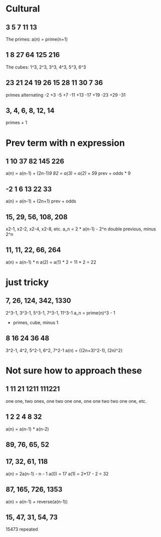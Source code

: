 # Cultural

## 3 5 7 11 13

The primes: a(n) = prime(n+1)

## 1 8 27 64 125 216

The cubes: 1^3, 2^3, 3^3, 4^3, 5^3, 6^3

## 23 21 24 19 26 15 28 11 30 7 36
primes alternating
-2 +3 -5 +7 -11 +13 -17 +19 -23 +29 -31


## 3, 4, 6, 8, 12, 14

primes + 1

# Prev term with n expression

## 1 10 37 82 145 226

a(n) = a(n-1) + (2n-1)*9
82 = a(3) = a(2) + 5*9
prev + odds * 9

## -2 1 6 13 22 33

a(n) = a(n-1) + (2n+1)
prev + odds

## 15, 29, 56, 108, 208

x2-1, x2-2, x2-4, x2-8, etc.
a_n = 2 * a(n-1) - 2^n
double previous, minus 2^n

## 11, 11, 22, 66, 264

a(n) = a(n-1) * n
a(2) = a(1) * 2 = 11 * 2 = 22



# just tricky

## 7, 26, 124, 342, 1330

2^3-1, 3^3-1, 5^3-1, 7^3-1, 11^3-1
a_n = prime(n)^3 - 1

- primes, cube, minus 1

## 8 16 24 36 48

3^2-1, 4^2, 5^2-1, 6^2, 7^2-1
a(n) = {(2n+3)^2-1), (2n)^2}

# Not sure how to approach these

## 1 11 21 1211 111221

one one, two ones, one two one one, one one two two one one, etc.
## 1 2 2 4 8 32

a(n) = a(n-1) * a(n-2)



## 89, 76, 65, 52

## 17, 32, 61, 118

a(n) = 2a(n-1) - n - 1
a(0) = 17
a(1) = 2*17 - 2 = 32



## 87, 165, 726, 1353

a(n) = a(n-1) + reverse(a(n-1))

## 15, 47, 31, 54, 73

15473 repeated